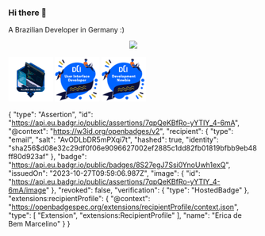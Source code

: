 ### Hi there 👋
A Brazilian Developer in Germany :)


<p align="center">
  <a href="https://skillicons.dev">
    <img src="https://skillicons.dev/icons?i=php,nodejs,js,html,css,figma,bootstrap,vscode" />
  </a>
</p>

<img src="Badge_Alura_B2B_Sharer (1).png" alt="Bbadge-Altura" width="90" height="90"/>
<img src="Digital Career Institute - User Interface developer - 2023-07-24.png" alt="badge-DCI UBI" width="90" height="90"/>
<img src="Digital Career Institute - Development newbie - 2023-07-24.png" alt="badge-DCI newbie" width="90" height="90"/>
        
{
  "type": "Assertion",
  "id": "https://api.eu.badgr.io/public/assertions/7qpQeKBfRo-yYTIY_4-6mA",
  "@context": "https://w3id.org/openbadges/v2",
  "recipient": {
    "type": "email",
    "salt": "AvODLbDR5mPXqi7t",
    "hashed": true,
    "identity": "sha256$d08e32c29df0f06e9096627002ef2885c1dd82fb01819bfbb9eb48ff80d923af"
  },
  "badge": "https://api.eu.badgr.io/public/badges/8S27egJ7Ssi0YnoUwh1exQ",
  "issuedOn": "2023-10-27T09:59:06.987Z",
  "image": {
    "id": "https://api.eu.badgr.io/public/assertions/7qpQeKBfRo-yYTIY_4-6mA/image"
  },
  "revoked": false,
  "verification": {
    "type": "HostedBadge"
  },
  "extensions:recipientProfile": {
    "@context": "https://openbadgespec.org/extensions/recipientProfile/context.json",
    "type": [
      "Extension",
      "extensions:RecipientProfile"
    ],
    "name": "Erica de Bem Marcelino"
  }
}
